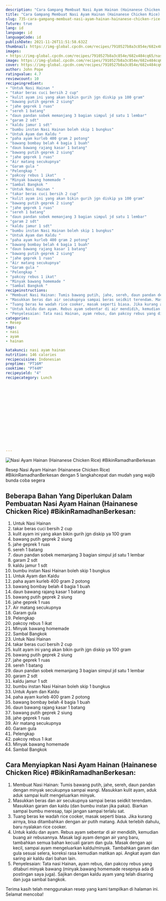 ```yaml
---
description: "Cara Gampang Membuat Nasi Ayam Hainan (Hainanese Chicken Rice) #BikinRamadhanBerkesan yang Bikin Ngiler"
title: "Cara Gampang Membuat Nasi Ayam Hainan (Hainanese Chicken Rice) #BikinRamadhanBerkesan yang Bikin Ngiler"
slug: 735-cara-gampang-membuat-nasi-ayam-hainan-hainanese-chicken-rice-bikinramadhanberkesan-yang-bikin-ngiler
future: true
lang: id
language: id
languageCode: id
publishDate: 2021-11-26T11:51:58.632Z 
thumbnail: https://img-global.cpcdn.com/recipes/7910527b8a3c854e/682x484cq65/nasi-ayam-hainan-hainanese-chicken-rice-bikinramadhanberkesan-foto-resep-utama.webp
images:
- https://img-global.cpcdn.com/recipes/7910527b8a3c854e/682x484cq65/nasi-ayam-hainan-hainanese-chicken-rice-bikinramadhanberkesan-foto-resep-utama.webp
image: https://img-global.cpcdn.com/recipes/7910527b8a3c854e/682x484cq65/nasi-ayam-hainan-hainanese-chicken-rice-bikinramadhanberkesan-foto-resep-utama.webp
cover: https://img-global.cpcdn.com/recipes/7910527b8a3c854e/682x484cq65/nasi-ayam-hainan-hainanese-chicken-rice-bikinramadhanberkesan-foto-resep-utama.webp
author: John Pope
ratingvalue: 4.7
reviewcount: 10
recipeingredient:
- "Untuk Nasi Hainan "
- "takar beras cuci bersih 2 cup"
- "kulit ayam ini yang akan bikin gurih jgn diskip ya 100 gram"
- "bawang putih geprek 2 siung"
- "jahe geprek 1 ruas"
- "sereh 1 batang"
- "daun pandan sobek memanjang 3 bagian simpul jd satu 1 lembar"
- "garam 2 sdt"
- "kaldu jamur 1 sdt"
- "bumbu instan Nasi Hainan boleh skip 1 bungkus"
- "Untuk Ayam dan Kaldu "
- "paha ayam kurleb 400 gram 2 potong"
- "bawang bombay belah 4 bagia 1 buah"
- "daun bawang rajang kasar 1 batang"
- "bawang putih geprek 2 siung"
- "jahe geprek 1 ruas"
- "Air matang secukupnya"
- "Garam gula "
- "Pelengkap "
- "pakcoy rebus 1 ikat"
- "Minyak bawang homemade "
- "Sambal Bangkok "
- "Untuk Nasi Hainan "
- "takar beras cuci bersih 2 cup"
- "kulit ayam ini yang akan bikin gurih jgn diskip ya 100 gram"
- "bawang putih geprek 2 siung"
- "jahe geprek 1 ruas"
- "sereh 1 batang"
- "daun pandan sobek memanjang 3 bagian simpul jd satu 1 lembar"
- "garam 2 sdt"
- "kaldu jamur 1 sdt"
- "bumbu instan Nasi Hainan boleh skip 1 bungkus"
- "Untuk Ayam dan Kaldu "
- "paha ayam kurleb 400 gram 2 potong"
- "bawang bombay belah 4 bagia 1 buah"
- "daun bawang rajang kasar 1 batang"
- "bawang putih geprek 2 siung"
- "jahe geprek 1 ruas"
- "Air matang secukupnya"
- "Garam gula "
- "Pelengkap "
- "pakcoy rebus 1 ikat"
- "Minyak bawang homemade "
- "Sambal Bangkok "
recipeinstructions:
- "Membuat Nasi Hainan: Tumis bawang putih, jahe, sereh, daun pandan dengan minyak secukupnya sampai wangi. Masukkan kulit ayam, aduk aduk sampai kulit mengeluarkan minyak."
- "Masukkan beras dan air secukupnya sampai beras seidkit terendam. Masukkan garam dan kaldu (dan bumbu instan jika pakai). Biarkan sampai bumbu meresap, tapi jangan sampai terlalu sat."
- "Tuang beras ke wadah rice cooker, masak seperti biasa. Jika kurang airnya, bisa ditambahkan dengan air putih matang. Aduk terlebih dahulu, baru nyalakan rice cooker."
- "Untuk kaldu dan ayam. Rebus ayam sebentar di air mendidih, kemudian buang air rebusannya. Masak lagi ayam dengan air yang baru, tambahkan semua bahan kecuali garam dan gula. Masak dengan api kecil, sampai ayam mengeluarkan kaldu/minyak. Tambahkan garam dan gula sesuai selera, koreksi rasa kemudian matikan api. Angkat ayam dan saring air kaldu dari bahan lain."
- "Penyelesaian: Tata nasi Hainan, ayam rebus, dan pakcoy rebus yang ditaburi minyak bawang (minyak.bawang homemade resepnya ada di postingan saya juga). Sajikan dengan kaldu ayam yang telah disaring dan juga sambal bangkok."
categories:
- Resep
tags:
- nasi
- ayam
- hainan

katakunci: nasi ayam hainan 
nutrition: 146 calories
recipecuisine: Indonesian
preptime: "PT16M"
cooktime: "PT44M"
recipeyield: "4"
recipecategory: Lunch


     
    
    
    
    
    
    
    
    
    
    
      
    
---
```



![Nasi Ayam Hainan (Hainanese Chicken Rice) #BikinRamadhanBerkesan](https://img-global.cpcdn.com/recipes/7910527b8a3c854e/682x484cq65/nasi-ayam-hainan-hainanese-chicken-rice-bikinramadhanberkesan-foto-resep-utama.webp)

Resep Nasi Ayam Hainan (Hainanese Chicken Rice) #BikinRamadhanBerkesan    dengan 5 langkahcepat dan mudah yang wajib bunda coba segera

<!--inarticleads1-->

## Beberapa Bahan Yang Diperlukan Dalam Pembuatan Nasi Ayam Hainan (Hainanese Chicken Rice) #BikinRamadhanBerkesan:

1. Untuk Nasi Hainan 
1. takar beras cuci bersih 2 cup
1. kulit ayam ini yang akan bikin gurih jgn diskip ya 100 gram
1. bawang putih geprek 2 siung
1. jahe geprek 1 ruas
1. sereh 1 batang
1. daun pandan sobek memanjang 3 bagian simpul jd satu 1 lembar
1. garam 2 sdt
1. kaldu jamur 1 sdt
1. bumbu instan Nasi Hainan boleh skip 1 bungkus
1. Untuk Ayam dan Kaldu 
1. paha ayam kurleb 400 gram 2 potong
1. bawang bombay belah 4 bagia 1 buah
1. daun bawang rajang kasar 1 batang
1. bawang putih geprek 2 siung
1. jahe geprek 1 ruas
1. Air matang secukupnya
1. Garam gula 
1. Pelengkap 
1. pakcoy rebus 1 ikat
1. Minyak bawang homemade 
1. Sambal Bangkok 
1. Untuk Nasi Hainan 
1. takar beras cuci bersih 2 cup
1. kulit ayam ini yang akan bikin gurih jgn diskip ya 100 gram
1. bawang putih geprek 2 siung
1. jahe geprek 1 ruas
1. sereh 1 batang
1. daun pandan sobek memanjang 3 bagian simpul jd satu 1 lembar
1. garam 2 sdt
1. kaldu jamur 1 sdt
1. bumbu instan Nasi Hainan boleh skip 1 bungkus
1. Untuk Ayam dan Kaldu 
1. paha ayam kurleb 400 gram 2 potong
1. bawang bombay belah 4 bagia 1 buah
1. daun bawang rajang kasar 1 batang
1. bawang putih geprek 2 siung
1. jahe geprek 1 ruas
1. Air matang secukupnya
1. Garam gula 
1. Pelengkap 
1. pakcoy rebus 1 ikat
1. Minyak bawang homemade 
1. Sambal Bangkok 



<!--inarticleads2-->

## Cara Menyiapkan Nasi Ayam Hainan (Hainanese Chicken Rice) #BikinRamadhanBerkesan:

1. Membuat Nasi Hainan: Tumis bawang putih, jahe, sereh, daun pandan dengan minyak secukupnya sampai wangi. Masukkan kulit ayam, aduk aduk sampai kulit mengeluarkan minyak.
1. Masukkan beras dan air secukupnya sampai beras seidkit terendam. Masukkan garam dan kaldu (dan bumbu instan jika pakai). Biarkan sampai bumbu meresap, tapi jangan sampai terlalu sat.
1. Tuang beras ke wadah rice cooker, masak seperti biasa. Jika kurang airnya, bisa ditambahkan dengan air putih matang. Aduk terlebih dahulu, baru nyalakan rice cooker.
1. Untuk kaldu dan ayam. Rebus ayam sebentar di air mendidih, kemudian buang air rebusannya. Masak lagi ayam dengan air yang baru, tambahkan semua bahan kecuali garam dan gula. Masak dengan api kecil, sampai ayam mengeluarkan kaldu/minyak. Tambahkan garam dan gula sesuai selera, koreksi rasa kemudian matikan api. Angkat ayam dan saring air kaldu dari bahan lain.
1. Penyelesaian: Tata nasi Hainan, ayam rebus, dan pakcoy rebus yang ditaburi minyak bawang (minyak.bawang homemade resepnya ada di postingan saya juga). Sajikan dengan kaldu ayam yang telah disaring dan juga sambal bangkok.




Terima kasih telah menggunakan resep yang kami tampilkan di halaman ini. Selamat mencoba!
